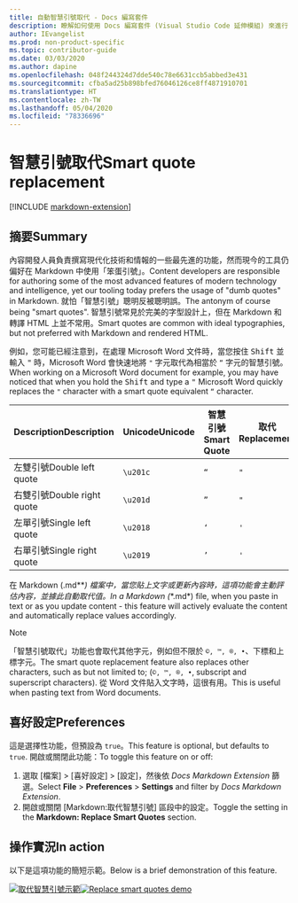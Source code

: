 ```yaml
---
title: 自動智慧引號取代 - Docs 編寫套件
description: 瞭解如何使用 Docs 編寫套件 (Visual Studio Code 延伸模組) 來進行自動智慧引號取代。
author: IEvangelist
ms.prod: non-product-specific
ms.topic: contributor-guide
ms.date: 03/03/2020
ms.author: dapine
ms.openlocfilehash: 048f244324d7dde540c78e6631ccb5abbed3e431
ms.sourcegitcommit: cfba5ad25b898bfed76046126ce8ff4871910701
ms.translationtype: HT
ms.contentlocale: zh-TW
ms.lasthandoff: 05/04/2020
ms.locfileid: "78336696"
---
```

# <a name="smart-quote-replacement"></a><span data-ttu-id="cab92-103">智慧引號取代</span><span class="sxs-lookup"><span data-stu-id="cab92-103">Smart quote replacement</span></span>

[!INCLUDE [markdown-extension](includes/markdown-extension.md)]

## <a name="summary"></a><span data-ttu-id="cab92-104">摘要</span><span class="sxs-lookup"><span data-stu-id="cab92-104">Summary</span></span>

<span data-ttu-id="cab92-105">內容開發人員負責撰寫現代化技術和情報的一些最先進的功能，然而現今的工具仍偏好在 Markdown 中使用「笨蛋引號」。</span><span class="sxs-lookup"><span data-stu-id="cab92-105">Content developers are responsible for authoring some of the most advanced features of modern technology and intelligence, yet our tooling today prefers the usage of "dumb quotes" in Markdown.</span></span> <span data-ttu-id="cab92-106">就怕「智慧引號」聰明反被聰明誤。</span><span class="sxs-lookup"><span data-stu-id="cab92-106">The antonym of course being "smart quotes".</span></span> <span data-ttu-id="cab92-107">智慧引號常見於完美的字型設計上，但在 Markdown 和轉譯 HTML 上並不常用。</span><span class="sxs-lookup"><span data-stu-id="cab92-107">Smart quotes are common with ideal typographies, but not preferred with Markdown and rendered HTML.</span></span>

<span data-ttu-id="cab92-108">例如，您可能已經注意到，在處理 Microsoft Word 文件時，當您按住 <kbd>Shift</kbd> 並輸入 <kbd>"</kbd> 時，Microsoft Word 會快速地將 `"` 字元取代為相當於 `“` 字元的智慧引號。</span><span class="sxs-lookup"><span data-stu-id="cab92-108">When working on a Microsoft Word document for example, you may have noticed that when you hold the <kbd>Shift</kbd> and type a <kbd>"</kbd> Microsoft Word quickly replaces the `"` character with a smart quote equivalent `“` character.</span></span>

| <span data-ttu-id="cab92-109">Description</span><span class="sxs-lookup"><span data-stu-id="cab92-109">Description</span></span>        | <span data-ttu-id="cab92-110">Unicode</span><span class="sxs-lookup"><span data-stu-id="cab92-110">Unicode</span></span>  | <span data-ttu-id="cab92-111">智慧引號</span><span class="sxs-lookup"><span data-stu-id="cab92-111">Smart Quote</span></span> | <span data-ttu-id="cab92-112">取代</span><span class="sxs-lookup"><span data-stu-id="cab92-112">Replacement</span></span> |
|--------------------|----------|-------------|-------------|
| <span data-ttu-id="cab92-113">左雙引號</span><span class="sxs-lookup"><span data-stu-id="cab92-113">Double left quote</span></span>  | `\u201c` | `“`         | `"`         |
| <span data-ttu-id="cab92-114">右雙引號</span><span class="sxs-lookup"><span data-stu-id="cab92-114">Double right quote</span></span> | `\u201d` | `”`         | `"`         |
| <span data-ttu-id="cab92-115">左單引號</span><span class="sxs-lookup"><span data-stu-id="cab92-115">Single left quote</span></span>  | `\u2018` | `‘`         | `'`         |
| <span data-ttu-id="cab92-116">右單引號</span><span class="sxs-lookup"><span data-stu-id="cab92-116">Single right quote</span></span> | `\u2019` | `’`         | `'`         |

<span data-ttu-id="cab92-117">在 Markdown (.md*\**) 檔案中，當您貼上文字或更新內容時，這項功能會主動評估內容，並據此自動取代值。</span><span class="sxs-lookup"><span data-stu-id="cab92-117">In a Markdown (*\*.md*) file, when you paste in text or as you update content - this feature will actively evaluate the content and automatically replace values accordingly.</span></span>

> [!NOTE]
> <span data-ttu-id="cab92-118">「智慧引號取代」功能也會取代其他字元，例如但不限於 `©, ™, ®, •`、下標和上標字元。</span><span class="sxs-lookup"><span data-stu-id="cab92-118">The smart quote replacement feature also replaces other characters, such as but not limited to; (`©, ™, ®, •`, subscript and superscript characters).</span></span> <span data-ttu-id="cab92-119">從 Word 文件貼入文字時，這很有用。</span><span class="sxs-lookup"><span data-stu-id="cab92-119">This is useful when pasting text from Word documents.</span></span>

## <a name="preferences"></a><span data-ttu-id="cab92-120">喜好設定</span><span class="sxs-lookup"><span data-stu-id="cab92-120">Preferences</span></span>

<span data-ttu-id="cab92-121">這是選擇性功能，但預設為 `true`。</span><span class="sxs-lookup"><span data-stu-id="cab92-121">This feature is optional, but defaults to `true`.</span></span> <span data-ttu-id="cab92-122">開啟或關閉此功能：</span><span class="sxs-lookup"><span data-stu-id="cab92-122">To toggle this feature on or off:</span></span>

1. <span data-ttu-id="cab92-123">選取 [檔案]  >  [喜好設定]  >  [設定]，然後依 *Docs Markdown Extension* 篩選。</span><span class="sxs-lookup"><span data-stu-id="cab92-123">Select **File** > **Preferences** > **Settings** and filter by *Docs Markdown Extension*.</span></span>
1. <span data-ttu-id="cab92-124">開啟或關閉 [Markdown:取代智慧引號] 區段中的設定。</span><span class="sxs-lookup"><span data-stu-id="cab92-124">Toggle the setting in the **Markdown: Replace Smart Quotes** section.</span></span>

## <a name="in-action"></a><span data-ttu-id="cab92-125">操作實況</span><span class="sxs-lookup"><span data-stu-id="cab92-125">In action</span></span>

<span data-ttu-id="cab92-126">以下是這項功能的簡短示範。</span><span class="sxs-lookup"><span data-stu-id="cab92-126">Below is a brief demonstration of this feature.</span></span>

<span data-ttu-id="cab92-127">[![取代智慧引號示範](media/replace-smart-quotes.gif)](media/replace-smart-quotes.gif#lightbox)</span><span class="sxs-lookup"><span data-stu-id="cab92-127">[![Replace smart quotes demo](media/replace-smart-quotes.gif)](media/replace-smart-quotes.gif#lightbox)</span></span>
